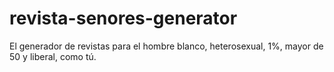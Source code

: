 # revista-senores-generator
El generador de revistas para el hombre blanco, heterosexual, 1%, mayor de 50 y liberal, como tú.
